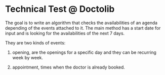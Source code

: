 # Technical Test @ Doctolib

The goal is to write an algorithm that checks the availabilities of an agenda depending of the events attached to it. The main method has a start date for input and is looking for the availabilities of the next 7 days.

They are two kinds of events:

1. opening, are the openings for a specific day and they can be recurring week by week.

2. appointment, times when the doctor is already booked.
